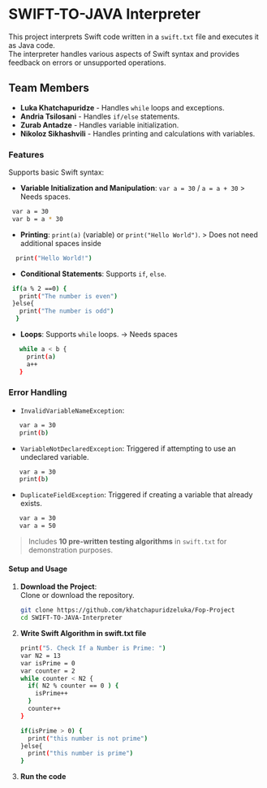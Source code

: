 # **SWIFT-TO-JAVA Interpreter**

This project interprets Swift code written in a `swift.txt` file and executes it as Java code.  
The interpreter handles various aspects of Swift syntax and provides feedback on errors or unsupported operations.

## **Team Members**
- **Luka Khatchapuridze** - Handles `while` loops and exceptions.
- **Andria Tsilosani** - Handles `if/else` statements.
- **Zurab Antadze** - Handles variable initialization.
- **Nikoloz Sikhashvili** - Handles printing and calculations with variables.

### **Features**
Supports basic Swift syntax:
- **Variable Initialization and Manipulation**: `var a = 30` / `a = a + 30` > Needs spaces.
 ```bash
  var a = 30
  var b = a * 30
```
- **Printing**: `print(a)` (variable) or `print("Hello World")`. > Does not need additional spaces inside
```bash
  print("Hello World!")
```
- **Conditional Statements**: Supports `if`, `else`.
```bash
 if(a % 2 ==0) {
   print("The number is even")
 }else{
   print("The number is odd")
  }
```
- **Loops**: Supports `while` loops. -> Needs spaces
```bash
   while a < b {
     print(a)
     a++
   }  
  ```
### **Error Handling**
- `InvalidVariableNameException`:  
 ```bash
    var a = 30
    print(b)
 ```
- `VariableNotDeclaredException`: Triggered if attempting to use an undeclared variable.
```bash
   var a = 30
   print(b)
```
- `DuplicateFieldException`: Triggered if creating a variable that already exists.
```bash
   var a = 30
   var a = 50
```

> Includes **10 pre-written testing algorithms** in `swift.txt` for demonstration purposes.

#### **Setup and Usage**
1. **Download the Project**:  
   Clone or download the repository.
   ```bash
   git clone https://github.com/khatchapuridzeluka/Fop-Project
   cd SWIFT-TO-JAVA-Interpreter
   ```
2. **Write Swift Algorithm in swift.txt file**
   ```bash
   print("5. Check If a Number is Prime: ")
   var N2 = 13
   var isPrime = 0
   var counter = 2
   while counter < N2 {
     if( N2 % counter == 0 ) {
       isPrime++
     }
     counter++
   }
   
   if(isPrime > 0) {
     print("this number is not prime")
   }else{
     print("this number is prime")
   }
   ```
3. **Run the code**
